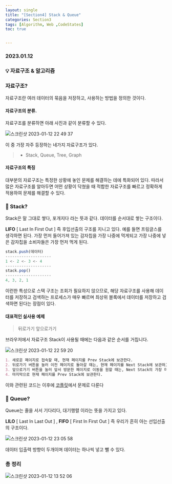 ```yaml
---
layout: single
title: "[Section4] Stack & Queue"
categories: Section3
tags: [Algorithm, Web ,CodeStates]
toc: true


---
```


### 2023.01.12

### 💡 자료구조 & 알고리즘

### 자료구조?        

자료구조란 여러 데이터의 묶음을 저장하고, 사용하는 방법을 정의한 것이다. 

#### 자료구조의 분류.     

자료구조를 분류하면 아래 사진과 같이 분류할 수 있다. 

![스크린샷 2023-01-12 22 49 37](https://user-images.githubusercontent.com/104547038/212084017-53665e2c-95b3-4377-ad4c-ce30995515cb.png)

이 중 가장 자주 등장하는 네가지 자료구조가 있다. 

>- Stack, Queue, Tree, Graph

#### 자료구조의 특징

대부분의 자료구조는 특정한 상황에 놓인 문제를 해결하는 데에 특화되어 있다. 따라서 많은 자료구조를 알아두면 어떤 상황이 닥쳤을 때 적합한 자료구조를 빠르고 정확하게 적용하여 문제를 해결할 수 있다. 

### 🍔 Stack?

Stack은 말 그대로 쌓다, 포개지다 라는 뜻과 같다. 데이터를 순서대로 쌓는 구조이다. 

**LIFO** [ Last In First Out ] 즉 후입선출의 구조를 지니고 있다. 예를 들면 프링글스를 생각하면 된다. 가장 먼저 들어가져 있는 감자칩을 가장 나중에 먹게되고 가장 나중에 넣은 감자칩을 소비자들은 가장 먼저 먹게 된다. 

```js
stack.push(데이터)
--------------------
1 <- 2 <- 3 <- 4
--------------------
stack.pop()
--------------------
4, 3, 2, 1
```

이런한 특성으로 스택 구조는 조회가 필요하지 않으므로, 해당 자료구조를 사용해 데이터를 저장하고 검색하는 프로세스가 매우 빠르며 최상위 블록에서 데이터를 저장하고 검색하면 된다는 장점이 있다. 

#### 대표적인 실사용 예제

> 뒤로가기 앞으로가기 

브라우저에서 자료구조 Stack이 사용될 때에는 다음과 같은 순서를 거칩니다. 

![스크린샷 2023-01-12 22 59 20](https://user-images.githubusercontent.com/104547038/212086033-33071438-3d8e-49d8-bb8e-f72df3daa189.png)

```markdown
1. 새로운 페이지로 접속할 때, 현재 페이지를 Prev Stack에 보관한다. 
2. 뒤로가기 버튼을 눌러 이전 페이지로 돌아갈 때는, 현재 페이지를 Next Stack에 보관하고 Prev Stack에 가장 나중에 보관된 페이지를 현재 페이지로 가져온다. 
3. 앞으로가기 버튼을 눌러 앞서 방문한 페이지로 이동을 원할 때는, Next Stack의 가장 마지막으로 보관된 페이지를 가져온다. 
4. 마지막으로 현재 페이지를 Prev Stack에 보관한다. 
```

이와 관련된 코드는 이후에 [코플릿]()에서 문제로 다룬다 

### 🧻 Queue?

Queue는 줄을 서서 기다리다, 대기행렬 이라는 뜻을 가지고 있다. 

**LILO** [ Last In Last Out ] , **FIFO** [ First In First Out ] 즉 우리가 흔히 아는 선입선출의 구조이다. 

![스크린샷 2023-01-12 23 05 58](https://user-images.githubusercontent.com/104547038/212087963-f96f21cd-8ca7-4e3e-a730-3c23a1b59514.png)

데이터 입출력 방향이 두개이며 데이터는 하나씩 넣고 뺄 수 있다. 

### 총 정리 

![스크린샷 2023-01-12 13 52 06](https://user-images.githubusercontent.com/104547038/212088502-626c1297-4a20-4380-8a7c-79a658d0f478.png)